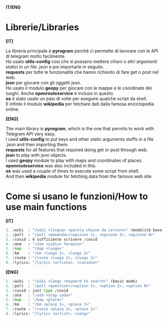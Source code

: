 **IT/ENG**

# Librerie/Libraries

**[IT]**

La libreria principale è **pyrogram** perchè ci permette di lavorare con le API di telegram molto facilmente.<br/>
Ho usato **utils-config** cosi che si possano mettere chiavi o altri argomenti statici in un file .json e poi importarle in seguito.<br/>
**requests** per tutte le funzionalità che hanno richiesto di fare get o post nel web.<br/>
**json** per giocare con gli oggetti json.<br/>
Ho usato il modulo **geopy** per giocare con le mappe e le coordinate dei luoghi. Anche **openrouteservice** è incluso in questo.<br/>
**os** è stato usato un paio di volte per eseguire qualche script da shell.<br/>
E infinte il modulo **wikipedia** per fetchare dati dalla famosa enciclopedia online.<br/>

**[ENG]**

The main library is **pyrogram**, which is the one that permits to work with Telegram API very easy.<br/>
I used **utils-config** to put keys and other static arguments stuffs in a file .json and then importing them.<br/>
**requests** for all features that required doing get or post through web.<br/>
**json** to play with json objects.<br/>
I used **geopy** module to play with maps and coordinates of places. **openrouteservice** was also included in this.<br/>
**os** was used a couple of times to execute some script from shell.<br/>
And then **wikipedia** module for fetching data from the famous web site.<br/>

# Come si usano le funzioni/How to use main functions

**[IT]**

```python
1. /wiki  : "/wiki <lingua> <parola chiave da cercare>" (modalità base)  
2. /poll  : "/poll <domanda>/<opzione 1>, <opzione 2>, <opzione N>"
3. /covid : è sufficiente scrivere /covid
4. /atm   : "/atm <codice fermata>"
5. /map   : "/map <luogo>"
6. /km    : "/km <luogo 1>, <luogo 2>"
7. /route : "/route <luogo 1>, <luogo 2>"
8. /lyrics: "/lyrics <artista>, <canzone>"
```

**[ENG]**

```python
1. /wiki  : "/wiki <lang> <keyword to search>" (basic mode)
2. /poll  : "/poll <question>/<option 1>, <option 2>, <option N>"
3. /covid : just type /covid
4. /atm   : "/atm <stop code>"
5. /map   : "/map <place>"
6. /km    : "/km <place 1>, <place 2>"
7. /route : "/route <place 1>, <place 2>"
8. /lyrics: "/lyrics <artist>, <song>"
```
